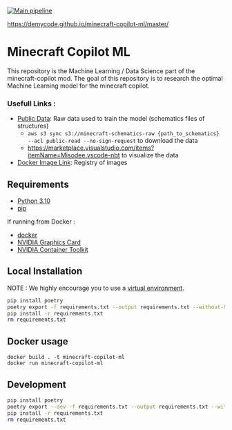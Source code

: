 [![Main pipeline](https://github.com/DemyCode/minecraft-copilot-ml/actions/workflows/master.yml/badge.svg?branch=master)](https://github.com/DemyCode/minecraft-copilot-ml/actions/workflows/master.yml)

https://demycode.github.io/minecraft-copilot-ml/master/

# Minecraft Copilot ML

This repository is the Machine Learning / Data Science part of the minecraft-copilot mod.
The goal of this repository is to research the optimal Machine Learning model for the minecraft copilot.

### Usefull Links :

- [Public Data](http://minecraft-schematics-raw.s3.amazonaws.com/): Raw data used to train the model (schematics files of structures)
    - ```aws s3 sync s3://minecraft-schematics-raw {path_to_schematics} --acl public-read --no-sign-request``` to download the data
    - https://marketplace.visualstudio.com/items?itemName=Misodee.vscode-nbt to visualize the data
- [Docker Image Link](https://gallery.ecr.aws/p3u9i4c1/minecraft-copilot-ml): Registry of images

## Requirements

- [Python 3.10](https://www.python.org/downloads/release/python-3100/)
- [pip](https://pypi.org/project/pip/)

If running from Docker :
- [docker](https://docs.docker.com/desktop/)
- [NVIDIA Graphics Card](https://en.wikipedia.org/wiki/CUDA)
- [NVIDIA Container Toolkit](https://docs.nvidia.com/datacenter/cloud-native/container-toolkit/latest/install-guide.html#prerequisites)

## Local Installation

NOTE : We highly encourage you to use a [virtual environment](https://realpython.com/python-virtual-environments-a-primer/#how-can-you-work-with-a-python-virtual-environment).

```bash
pip install poetry
poetry export -f requirements.txt --output requirements.txt --without-hashes
pip install -r requirements.txt
rm requirements.txt
```


## Docker usage

```
docker build . -t minecraft-copilot-ml
docker run minecraft-copilot-ml
```

## Development

```bash
pip install poetry
poetry export --dev -f requirements.txt --output requirements.txt --without-hashes
pip install -r requirements.txt
rm requirements.txt
```
